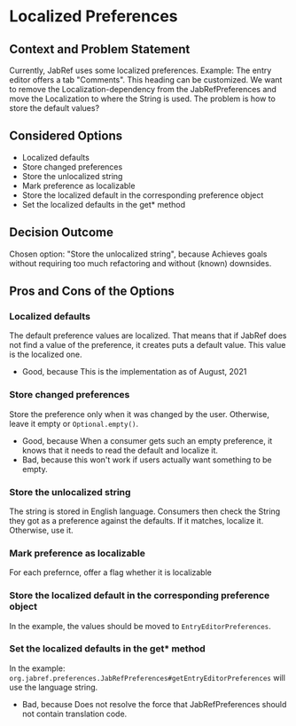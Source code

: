 # Localized Preferences

## Context and Problem Statement

Currently, JabRef uses some localized preferences. Example: The entry editor offers a tab "Comments". This heading can be customized.
We want to remove the Localization-dependency from the JabRefPreferences and move the Localization to where the String is used.
The problem is how to store the default values?

## Considered Options

* Localized defaults
* Store changed preferences
* Store the unlocalized string
* Mark preference as localizable
* Store the localized default in the corresponding preference object
* Set the localized defaults in the get* method

## Decision Outcome

Chosen option: "Store the unlocalized string", because Achieves goals without requiring too much refactoring and without (known) downsides.

## Pros and Cons of the Options

### Localized defaults

The default preference values are localized. That means that if JabRef does not find a value of the preference, it creates puts a default value. This value is the localized one.

* Good, because This is the implementation as of August, 2021

### Store changed preferences

Store the preference only when it was changed by the user. Otherwise, leave it empty or `Optional.empty()`.

* Good, because When a consumer gets such an empty preference, it knows that it needs to read the default and localize it.
* Bad, because this won't work if users actually want something to be empty.

### Store the unlocalized string

The string is stored in English language. Consumers then check the String they got as a preference against the defaults. If it matches, localize it. Otherwise, use it.

### Mark preference as localizable

For each prefernce, offer a flag whether it is localizable

### Store the localized default in the corresponding preference object

In the example, the values should be moved to `EntryEditorPreferences`.

### Set the localized defaults in the get* method

In the example: `org.jabref.preferences.JabRefPreferences#getEntryEditorPreferences` will use the language string.

* Bad, because Does not resolve the force that JabRefPreferences should not contain translation code.
